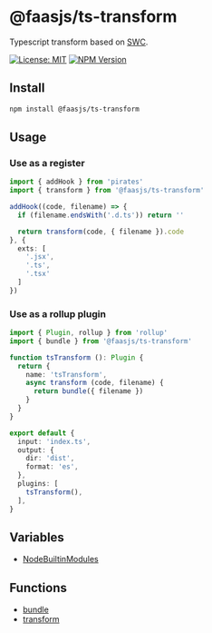 # @faasjs/ts-transform

Typescript transform based on [SWC](https://swc.rs/).

[![License: MIT](https://img.shields.io/npm/l/@faasjs/ts-transform.svg)](https://github.com/faasjs/faasjs/blob/main/packages/faasjs/ts-transform/LICENSE)
[![NPM Version](https://img.shields.io/npm/v/@faasjs/ts-transform.svg)](https://www.npmjs.com/package/@faasjs/ts-transform)

## Install

```sh
npm install @faasjs/ts-transform
```

## Usage

### Use as a register

```ts
import { addHook } from 'pirates'
import { transform } from '@faasjs/ts-transform'

addHook((code, filename) => {
  if (filename.endsWith('.d.ts')) return ''

  return transform(code, { filename }).code
}, {
  exts: [
    '.jsx',
    '.ts',
    '.tsx'
  ]
})
```

### Use as a rollup plugin

```ts
import { Plugin, rollup } from 'rollup'
import { bundle } from '@faasjs/ts-transform'

function tsTransform (): Plugin {
  return {
    name: 'tsTransform',
    async transform (code, filename) {
      return bundle({ filename })
    }
  }
}

export default {
  input: 'index.ts',
  output: {
    dir: 'dist',
    format: 'es',
  },
  plugins: [
    tsTransform(),
  ],
}
```

## Variables

- [NodeBuiltinModules](variables/NodeBuiltinModules.md)

## Functions

- [bundle](functions/bundle.md)
- [transform](functions/transform.md)

